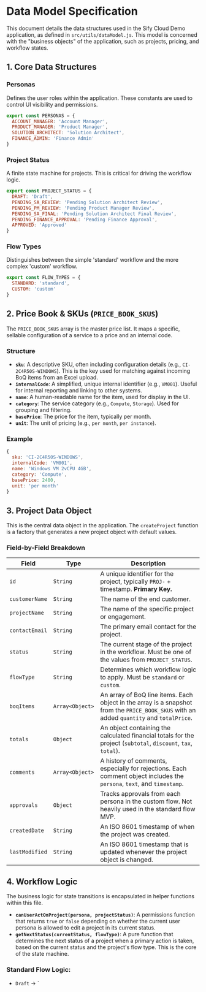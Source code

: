 # Data Model Specification

This document details the data structures used in the Sify Cloud Demo application, as defined in `src/utils/dataModel.js`. This model is concerned with the "business objects" of the application, such as projects, pricing, and workflow states.

## 1. Core Data Structures

### Personas
Defines the user roles within the application. These constants are used to control UI visibility and permissions.
```javascript
export const PERSONAS = {
  ACCOUNT_MANAGER: 'Account Manager',
  PRODUCT_MANAGER: 'Product Manager', 
  SOLUTION_ARCHITECT: 'Solution Architect',
  FINANCE_ADMIN: 'Finance Admin'
}
```

### Project Status
A finite state machine for projects. This is critical for driving the workflow logic.
```javascript
export const PROJECT_STATUS = {
  DRAFT: 'Draft',
  PENDING_SA_REVIEW: 'Pending Solution Architect Review',
  PENDING_PM_REVIEW: 'Pending Product Manager Review', 
  PENDING_SA_FINAL: 'Pending Solution Architect Final Review',
  PENDING_FINANCE_APPROVAL: 'Pending Finance Approval',
  APPROVED: 'Approved'
}
```

### Flow Types
Distinguishes between the simple 'standard' workflow and the more complex 'custom' workflow.
```javascript
export const FLOW_TYPES = {
  STANDARD: 'standard',
  CUSTOM: 'custom'
}
```

## 2. Price Book & SKUs (`PRICE_BOOK_SKUS`)

The `PRICE_BOOK_SKUS` array is the master price list. It maps a specific, sellable configuration of a service to a price and an internal code.

### Structure
- **`sku`**: A descriptive SKU, often including configuration details (e.g., `CI-2C4R50S-WINDOWS`). This is the key used for matching against incoming BoQ items from an Excel upload.
- **`internalCode`**: A simplified, unique internal identifier (e.g., `VM001`). Useful for internal reporting and linking to other systems.
- **`name`**: A human-readable name for the item, used for display in the UI.
- **`category`**: The service category (e.g., `Compute`, `Storage`). Used for grouping and filtering.
- **`basePrice`**: The price for the item, typically per month.
- **`unit`**: The unit of pricing (e.g., `per month`, `per instance`).

### Example
```javascript
{ 
  sku: 'CI-2C4R50S-WINDOWS', 
  internalCode: 'VM001', 
  name: 'Windows VM 2vCPU 4GB', 
  category: 'Compute', 
  basePrice: 2400, 
  unit: 'per month' 
}
```

## 3. Project Data Object

This is the central data object in the application. The `createProject` function is a factory that generates a new project object with default values.

### Field-by-Field Breakdown

| Field | Type | Description |
|---|---|---|
| `id` | `String` | A unique identifier for the project, typically `PROJ-` + timestamp. **Primary Key.** |
| `customerName` | `String` | The name of the end customer. |
| `projectName` | `String` | The name of the specific project or engagement. |
| `contactEmail` | `String` | The primary email contact for the project. |
| `status` | `String` | The current stage of the project in the workflow. Must be one of the values from `PROJECT_STATUS`. |
| `flowType` | `String` | Determines which workflow logic to apply. Must be `standard` or `custom`. |
| `boqItems` | `Array<Object>` | An array of BoQ line items. Each object in the array is a snapshot from the `PRICE_BOOK_SKUS` with an added `quantity` and `totalPrice`. |
| `totals` | `Object` | An object containing the calculated financial totals for the project (`subtotal`, `discount`, `tax`, `total`). |
| `comments` | `Array<Object>` | A history of comments, especially for rejections. Each comment object includes the `persona`, `text`, and `timestamp`. |
| `approvals` | `Object` | Tracks approvals from each persona in the custom flow. Not heavily used in the standard flow MVP. |
| `createdDate` | `String` | An ISO 8601 timestamp of when the project was created. |
| `lastModified` | `String` | An ISO 8601 timestamp that is updated whenever the project object is changed. |

## 4. Workflow Logic

The business logic for state transitions is encapsulated in helper functions within this file.

- **`canUserActOnProject(persona, projectStatus)`**: A permissions function that returns `true` or `false` depending on whether the current user persona is allowed to edit a project in its current status.
- **`getNextStatus(currentStatus, flowType)`**: A pure function that determines the next status of a project when a primary action is taken, based on the current status and the project's flow type. This is the core of the state machine.

### Standard Flow Logic:
- `Draft` -> `